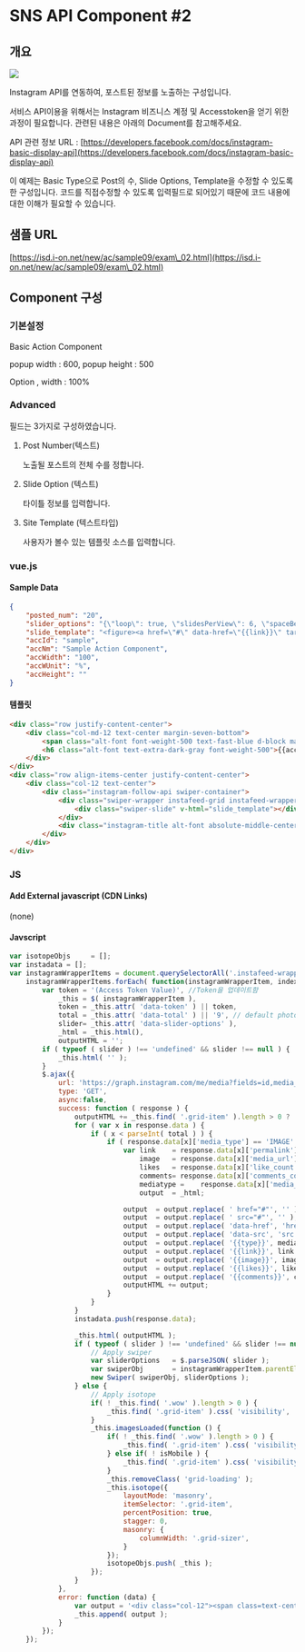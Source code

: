 # SNS API Component #2

## 개요&#x20;

![](../../.gitbook/assets/fireshot\_06\_.png)

Instagram API를 연동하여, 포스트된 정보를 노출하는 구성입니다.&#x20;

서비스 API이용을 위해서는 Instagram 비즈니스 계정 및 Accesstoken을 얻기 위한 과정이 필요합니다. 관련된 내용은 아래의 Document를 참고해주세요.

API 관련 정보 URL : [https://developers.facebook.com/docs/instagram-basic-display-api](https://developers.facebook.com/docs/instagram-basic-display-api)

이 예제는 Basic Type으로 Post의 수, Slide Options, Template을 수정할 수 있도록 한 구성입니다.  코드를 직접수정할 수 있도록 입력필드로 되어있기 때문에 코드 내용에 대한 이해가 필요할 수 있습니다.



## 샘플 URL

[https://isd.i-on.net/new/ac/sample09/exam\_02.html](https://isd.i-on.net/new/ac/sample09/exam\_02.html)

## Component 구성&#x20;

### 기본설정

Basic Action Component

popup width : 600, popup height : 500&#x20;

Option , width : 100%



### Advanced

필드는 3가지로 구성하였습니다.

1.  Post Number(텍스트)

    노출될 포스트의 전체 수를 정합니다.


2.  Slide Option (텍스트)

    타이틀 정보를 입력합니다.

    &#x20;
3.  Site Template (텍스트타입)

    사용자가 볼수 있는 템플릿 소스를 입력합니다.

### vue.js

#### Sample Data

```json
{
    "posted_num": "20",
    "slider_options": "{\"loop\": true, \"slidesPerView\": 6, \"spaceBetween\": 15, \"autoplay\": { \"delay\": 3500, \"disableOnInteraction\": false },  \"keyboard\": { \"enabled\": true, \"onlyInViewport\": true }, \"pagination\": { \"el\": \".swiper-pagination\", \"clickable\": true, \"dynamicBullets\": true }, \"navigation\": { \"nextEl\": \".swiper-button-next\", \"prevEl\": \".swiper-button-prev\" }, \"breakpoints\": { \"1200\": { \"slidesPerView\": 6 }, \"992\": { \"slidesPerView\": 3 }, \"768\": { \"slidesPerView\": 3 } } }",
    "slide_template": "<figure><a href=\"#\" data-href=\"{{link}}\" target=\"_blank\"><img src=\"#\" data-src=\"{{image}}\" class=\"insta-image\" alt=\"\" /><span class=\"insta-counts\"><i class=\"fab fa-instagram\"></i>{{likes}}</span></a></figure>",
    "accId": "sample",
    "accNm": "Sample Action Component",
    "accWidth": "100",
    "accWUnit": "%",
    "accHeight": ""
}
```

#### 템플릿

```html
<div class="row justify-content-center">
    <div class="col-md-12 text-center margin-seven-bottom">
        <span class="alt-font font-weight-500 text-fast-blue d-block margin-5px-bottom text-uppercase">Basic Component</span>
        <h6 class="alt-font text-extra-dark-gray font-weight-500">{{accNm}}</h6>
    </div>
</div>
<div class="row align-items-center justify-content-center">
    <div class="col-12 text-center">
        <div class="instagram-follow-api swiper-container">
            <div class="swiper-wrapper instafeed-grid instafeed-wrapper" :data-total="posted_num" :data-slider-options="slider_options">
                <div class="swiper-slide" v-html="slide_template"></div>
            </div>
            <div class="instagram-title alt-font absolute-middle-center bg-white text-extra-dark-gray border-radius-2px letter-spacing-1px font-weight-500 text-medium text-uppercase">#Instagram decor</div>
        </div>
    </div>
</div>
```



### JS

#### Add External javascript (CDN Links)

(none)



#### Javscript

```javascript
var isotopeObjs     = [];
var instadata = [];
var instagramWrapperItems = document.querySelectorAll('.instafeed-wrapper');
    instagramWrapperItems.forEach( function(instagramWrapperItem, index) {
        var token = '(Access Token Value)', //Token을 업데이트함
            _this = $( instagramWrapperItem ),
            token = _this.attr( 'data-token' ) || token,
            total = _this.attr( 'data-total' ) || '9', // default photo item number
            slider= _this.attr( 'data-slider-options' ),
            _html = _this.html(),
            outputHTML = '';
        if ( typeof ( slider ) !== 'undefined' && slider !== null ) {
            _this.html( '' );
        }
        $.ajax({
            url: 'https://graph.instagram.com/me/media?fields=id,media_type,media_url,timestamp,permalink,comments_count,like_count&access_token=' + token,
            type: 'GET',
            async:false,
            success: function ( response ) {
                outputHTML += _this.find( '.grid-item' ).length > 0 ? '<li class="grid-sizer"></li>' : '';
                for ( var x in response.data ) {
                    if ( x < parseInt( total ) ) {
                        if ( response.data[x]['media_type'] == 'IMAGE' || response.data[x]['media_type'] == 'CAROUSEL_ALBUM') {
                            var link    = response.data[x]['permalink'] || '',
                                image   = response.data[x]['media_url'] || '',
                                likes   = response.data[x]['like_count'] || '',
                                comments= response.data[x]['comments_count'] || '',
                                mediatype =    response.data[x]['media_type'] || '',
                                output  = _html;

                            output  = output.replace( ' href="#"', '' );
                            output  = output.replace( ' src="#"', '' );
                            output  = output.replace( 'data-href', 'href' );
                            output  = output.replace( 'data-src', 'src' );
                            output  = output.replace( '{{type}}', mediatype );
                            output  = output.replace( '{{link}}', link );
                            output  = output.replace( '{{image}}', image );
                            output  = output.replace( '{{likes}}', likes );
                            output  = output.replace( '{{comments}}', comments );
                            outputHTML += output;
                        }
                    }
                }
                instadata.push(response.data);

                _this.html( outputHTML );
                if ( typeof ( slider ) !== 'undefined' && slider !== null ) {
                    // Apply swiper
                    var sliderOptions   = $.parseJSON( slider );
                    var swiperObj       = instagramWrapperItem.parentElement;
                    new Swiper( swiperObj, sliderOptions );
                } else {
                    // Apply isotope
                    if( ! _this.find( '.wow' ).length > 0 ) {
                        _this.find( '.grid-item' ).css( 'visibility', 'hidden' );
                    }
                    _this.imagesLoaded(function () {
                        if( ! _this.find( '.wow' ).length > 0 ) {
                            _this.find( '.grid-item' ).css( 'visibility', '' );
                        } else if( ! isMobile ) {
                            _this.find( '.grid-item' ).css( 'visibility', 'hidden' );
                        }
                        _this.removeClass( 'grid-loading' );
                        _this.isotope({
                            layoutMode: 'masonry',
                            itemSelector: '.grid-item',
                            percentPosition: true,
                            stagger: 0,
                            masonry: {
                                columnWidth: '.grid-sizer',
                            }
                        });
                        isotopeObjs.push( _this );
                    });
                }
            },
            error: function (data) {
                var output = '<div class="col-12"><span class=text-center>No Images Found</span></div>';
                _this.append( output );
            }
        });
    });

```
